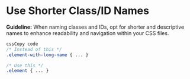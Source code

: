 # Use Shorter Class/ID Names

**Guideline:** When naming classes and IDs, opt for shorter and descriptive names to enhance readability and navigation within your CSS files.

```css
cssCopy code
/* Instead of this */
.element-with-long-name { ... }

/* Use this */
.element { ... }
```
